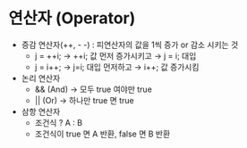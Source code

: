 # 연산자 (Operator)

- 증감 연산자(++, - -) : 피연산자의 값을 1씩 증가 or 감소 시키는 것
    - j = ++i; → ++i; 값 먼저 증가시키고 → j = i; 대입
    - j = i++; → j=i; 대입 먼저하고 → i++; 값 증가시킴
- 논리 연산자
    - && (And) → 모두 true 여야만 true
    - || (Or) → 하나만 true 면 true
- 삼항 연산자
    - 조건식 ? A : B
    - 조건식이 true 면 A 반환, false 면 B 반환
